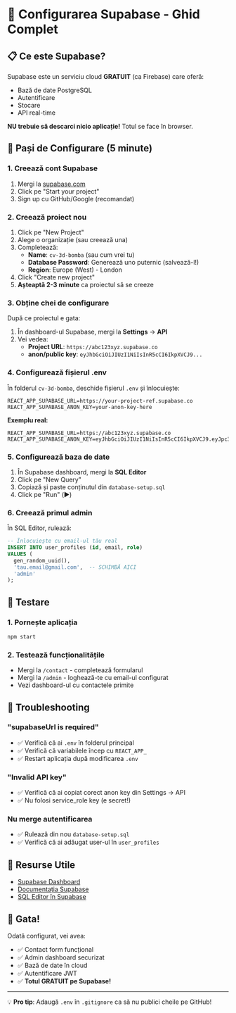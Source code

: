 # 🚀 Configurarea Supabase - Ghid Complet

## 📋 Ce este Supabase?

Supabase este un serviciu cloud **GRATUIT** (ca Firebase) care oferă:
- Bază de date PostgreSQL
- Autentificare
- Stocare
- API real-time

**NU trebuie să descarci nicio aplicație!** Totul se face în browser.

## 🎯 Pași de Configurare (5 minute)

### 1. Creează cont Supabase
1. Mergi la [supabase.com](https://supabase.com)
2. Click pe "Start your project"
3. Sign up cu GitHub/Google (recomandat)

### 2. Creează proiect nou
1. Click pe "New Project"
2. Alege o organizație (sau creează una)
3. Completează:
   - **Name**: `cv-3d-bomba` (sau cum vrei tu)
   - **Database Password**: Generează uno puternic (salvează-l!)
   - **Region**: Europe (West) - London
4. Click "Create new project"
5. **Așteaptă 2-3 minute** ca proiectul să se creeze

### 3. Obține chei de configurare
După ce proiectul e gata:

1. În dashboard-ul Supabase, mergi la **Settings** → **API**
2. Vei vedea:
   - **Project URL**: `https://abc123xyz.supabase.co`
   - **anon/public key**: `eyJhbGciOiJIUzI1NiIsInR5cCI6IkpXVCJ9...`

### 4. Configurează fișierul .env
În folderul `cv-3d-bomba`, deschide fișierul `.env` și înlocuiește:

```env
REACT_APP_SUPABASE_URL=https://your-project-ref.supabase.co
REACT_APP_SUPABASE_ANON_KEY=your-anon-key-here
```

**Exemplu real:**
```env
REACT_APP_SUPABASE_URL=https://abc123xyz.supabase.co
REACT_APP_SUPABASE_ANON_KEY=eyJhbGciOiJIUzI1NiIsInR5cCI6IkpXVCJ9.eyJpc3MiOiJzdXBhYmFzZSIsInJlZiI6ImFiYzEyM3h5eiIsInJvbGUiOiJhbm9uIiwiaWF0IjoxNjQ2NjI4MjAwLCJleHAiOjE5NjIyMDQyMDB9.abc123xyz
```

### 5. Configurează baza de date
1. În Supabase dashboard, mergi la **SQL Editor**
2. Click pe "New Query"
3. Copiază și paste conținutul din `database-setup.sql`
4. Click pe "Run" (▶️)

### 6. Creează primul admin
În SQL Editor, rulează:

```sql
-- Înlocuiește cu email-ul tău real
INSERT INTO user_profiles (id, email, role)
VALUES (
  gen_random_uuid(),
  'tau.email@gmail.com',  -- SCHIMBĂ AICI
  'admin'
);
```

## 🧪 Testare

### 1. Pornește aplicația
```bash
npm start
```

### 2. Testează funcționalitățile
- Mergi la `/contact` - completează formularul
- Mergi la `/admin` - loghează-te cu email-ul configurat
- Vezi dashboard-ul cu contactele primite

## 🔧 Troubleshooting

### "supabaseUrl is required"
- ✅ Verifică că ai `.env` în folderul principal
- ✅ Verifică că variabilele încep cu `REACT_APP_`
- ✅ Restart aplicația după modificarea `.env`

### "Invalid API key"
- ✅ Verifică că ai copiat corect anon key din Settings → API
- ✅ Nu folosi service_role key (e secret!)

### Nu merge autentificarea
- ✅ Rulează din nou `database-setup.sql`
- ✅ Verifică că ai adăugat user-ul în `user_profiles`

## 📝 Resurse Utile

- [Supabase Dashboard](https://supabase.com/dashboard)
- [Documentația Supabase](https://supabase.com/docs)
- [SQL Editor în Supabase](https://supabase.com/dashboard/project/_/sql)

## 🎉 Gata!

Odată configurat, vei avea:
- ✅ Contact form funcțional
- ✅ Admin dashboard securizat  
- ✅ Bază de date în cloud
- ✅ Autentificare JWT
- ✅ **Totul GRATUIT pe Supabase!**

---

💡 **Pro tip**: Adaugă `.env` în `.gitignore` ca să nu publici cheile pe GitHub! 